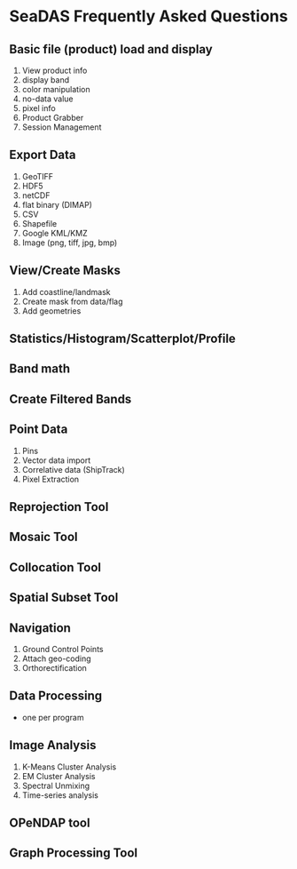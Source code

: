 SeaDAS Frequently Asked Questions
==================================
Basic file (product) load and display
------------------
1. View product info
1. display band
1. color manipulation
1. no-data value
1. pixel info
1. Product Grabber
1. Session Management

Export Data
-----------------------------
1. GeoTIFF
1. HDF5
1. netCDF
1. flat binary (DIMAP)
1. CSV
1. Shapefile
1. Google KML/KMZ
1. Image (png, tiff, jpg, bmp)

View/Create Masks
----------------------
1. Add coastline/landmask
1. Create mask from data/flag
1. Add geometries

Statistics/Histogram/Scatterplot/Profile
-----------------------------------------

Band math
---------------------------------

Create Filtered Bands
-----------------------------
Point Data
--------------------
1. Pins
1. Vector data import
1. Correlative data (ShipTrack)
1. Pixel Extraction

Reprojection Tool
--------------------------

Mosaic Tool
---------------------------
Collocation Tool
---------------------

Spatial Subset Tool
---------------------

Navigation
----------------
1. Ground Control Points
1. Attach geo-coding
1. Orthorectification

Data Processing
----------------------
* one per program

Image Analysis
--------------------
1. K-Means Cluster Analysis
1. EM Cluster Analysis
1. Spectral Unmixing
1. Time-series analysis

OPeNDAP tool
------------------

Graph Processing Tool
------------------------



